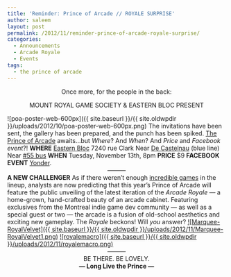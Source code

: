 ```yaml
---
title: 'Reminder: Prince of Arcade // ROYALE SURPRISE'
author: saleem
layout: post
permalink: /2012/11/reminder-prince-of-arcade-royale-surprise/
categories:
  - Announcements
  - Arcade Royale
  - Events
tags:
  - the prince of arcade
---
```

<center>
  Once more, for the people in the back:</p> <p>
    MOUNT ROYAL GAME SOCIETY &#038; EASTERN BLOC PRESENT</center>
![poa-poster-web-600px]({{ site.baseurl }}/{{ site.oldwpdir }}/uploads/2012/10/poa-poster-web-600px.png)
The invitations have been sent, the gallery has been prepared, and the punch has been spiked.
 <a href="{{ site.baseurl }}/2012/11/the-prince-of-arcade-2/">The Prince of Arcade</a> awaits&#8230;but <em>Where</em>? And <em>When</em>? And <em>Price</em> and <em>Facebook event</em>?!
<strong>WHERE</strong>
 <a href="https://plus.google.com/109033529997287476853/about?gl=ca&hl=en">Eastern Bloc</a>
 7240 rue Clark
 Near <a href="http://www.stm.info/english/metro/a-m61.htm">De Castelnau</a> (blue line)
 Near <a href="http://www.stm.info/english/bus/plan_lig/a-pl55.htm">#55 bus</a>
<strong>WHEN</strong>
 Tuesday, November 13th, 8pm
<strong>PRICE</strong>
 $9
<strong>FACEBOOK EVENT</strong>
 <a href="https://www.facebook.com/events/413416385392229/">Yonder</a>.
<center>
      &#8212;&#8212;&#8212;
    </center>
<strong>A NEW CHALLENGER</strong>
 As if there weren&#8217;t enough <a href="{{ site.baseurl }}/2012/11/the-prince-of-arcade-2/">incredible games</a> in the lineup, analysts are now predicting that this year&#8217;s Prince of Arcade will feature the public unveiling of the latest iteration of the <em>Arcade Royale</em> &#8212; a home-grown, hand-crafted beauty of an arcade cabinet. Featuring exclusives from the Montreal indie game dev community &#8212; as well as a special guest or two &#8212; the arcade is a fusion of old-school aesthetics and exciting new gameplay.
The <em>Royale</em> beckons! Will <em>you</em> answer?
<a href="{{ site.baseurl }}/{{ site.oldwpdir }}/uploads/2012/11/Marquee-RoyalVelvet1.png">![Marquee-RoyalVelvet]({{ site.baseurl }}/{{ site.oldwpdir }}/uploads/2012/11/Marquee-RoyalVelvet1.png)</a>
<a href="{{ site.baseurl }}/{{ site.oldwpdir }}/uploads/2012/11/royalemacro.png">![royalemacro]({{ site.baseurl }}/{{ site.oldwpdir }}/uploads/2012/11/royalemacro.png)</a>
<center>
      &#8212;&#8212;&#8212;
    </center>
<center>
      BE THERE. BE LOVELY.
    </center>
<center>
      <strong>&#8212; Long Live the Prince &#8212;</strong>
    </center>
